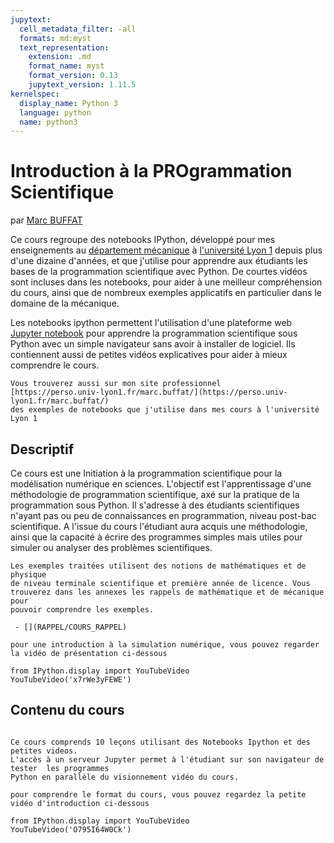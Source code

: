 ```yaml
---
jupytext:
  cell_metadata_filter: -all
  formats: md:myst
  text_representation:
    extension: .md
    format_name: myst
    format_version: 0.13
    jupytext_version: 1.11.5
kernelspec:
  display_name: Python 3
  language: python
  name: python3
---
```


Introduction à la PROgrammation Scientifique
============================================

par [Marc BUFFAT](https://perso.univ-lyon1.fr/marc.buffat)


Ce cours regroupe des notebooks IPython, développé pour mes enseignements 
au [département mécanique](https://fst-mecanique.univ-lyon1.fr) 
à [l'université Lyon 1](https://www.univ-lyon1.fr) depuis plus d'une dizaine d'années, et 
que j'utilise pour apprendre aux étudiants les bases de la programmation scientifique avec Python.
De courtes vidéos sont incluses dans les notebooks, pour aider à une meilleur compréhension du cours, ainsi que
de nombreux exemples applicatifs en particulier dans le domaine de la mécanique.


Les notebooks ipython permettent l'utilisation d'une plateforme web [Jupyter notebook](https://jupyter.org)
pour apprendre la programmation scientifique sous Python
avec un simple navigateur sans avoir à installer de logiciel. Ils contiennent aussi de petites vidéos explicatives
pour aider à mieux comprendre le cours.

```{note}
Vous trouverez aussi sur mon site professionnel 
[https://perso.univ-lyon1.fr/marc.buffat/](https://perso.univ-lyon1.fr/marc.buffat/) 
des exemples de notebooks que j'utilise dans mes cours à l'université Lyon 1
```

Descriptif
----------
Ce cours est une Initiation à la programmation scientifique pour la modélisation numérique en
sciences.  L'objectif est l'apprentissage d'une méthodologie de programmation
scientifique, axé sur la pratique de la programmation sous Python. Il s'adresse
à des étudiants scientifiques n'ayant pas ou peu de connaissances en
programmation, niveau post-bac scientifique. A l'issue du cours l'étudiant aura
acquis une méthodologie, ainsi que la capacité à écrire des programmes simples
mais utiles pour  simuler ou analyser des problèmes scientifiques.

```{warning}
Les exemples traitées utilisent des notions de mathématiques et de physique 
de niveau terminale scientifique et première année de licence. Vous
trouverez dans les annexes les rappels de mathématique et de mécanique pour
pouvoir comprendre les exemples. 

 - [](RAPPEL/COURS_RAPPEL)
```

```{tip} 
pour une introduction à la simulation numérique, vous pouvez regarder la vidéo de présentation ci-dessous
```

```{code-cell}
from IPython.display import YouTubeVideo
YouTubeVideo('x7rWe3yFEWE')
```

Contenu du cours
------- 

```{tableofcontents}
```

```{admonition} Objectifs
Ce cours comprends 10 leçons utilisant des Notebooks Ipython et des petites videos. 
L'accès à un serveur Jupyter permet à l'étudiant sur son navigateur de tester  les programmes
Python en parallèle du visionnement vidéo du cours. 
```

```{tip} 
pour comprendre le format du cours, vous pouvez regardez la petite vidéo d'introduction ci-dessous
```

```{code-cell}
from IPython.display import YouTubeVideo
YouTubeVideo('O795I64W0Ck')

```

